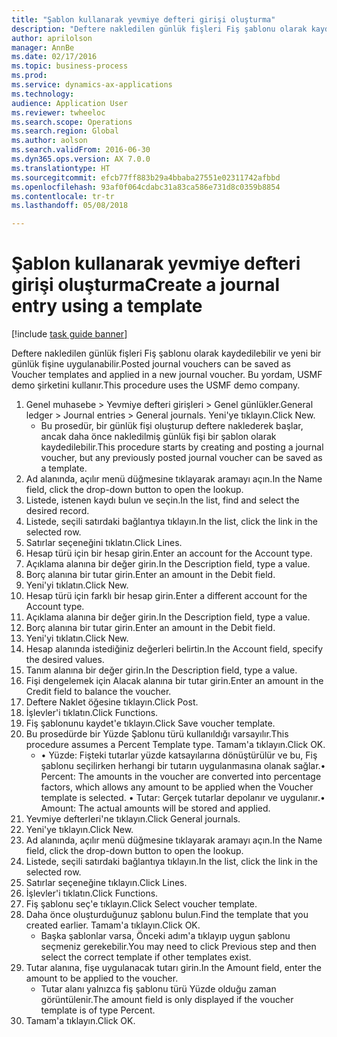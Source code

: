 ```yaml
--- 
title: "Şablon kullanarak yevmiye defteri girişi oluşturma"
description: "Deftere nakledilen günlük fişleri Fiş şablonu olarak kaydedilebilir ve yeni bir günlük fişine uygulanabilir."
author: aprilolson
manager: AnnBe
ms.date: 02/17/2016
ms.topic: business-process
ms.prod: 
ms.service: dynamics-ax-applications
ms.technology: 
audience: Application User
ms.reviewer: twheeloc
ms.search.scope: Operations
ms.search.region: Global
ms.author: aolson
ms.search.validFrom: 2016-06-30
ms.dyn365.ops.version: AX 7.0.0
ms.translationtype: HT
ms.sourcegitcommit: efcb77ff883b29a4bbaba27551e02311742afbbd
ms.openlocfilehash: 93af0f064cdabc31a83ca586e731d8c0359b8854
ms.contentlocale: tr-tr
ms.lasthandoff: 05/08/2018

---
```

# <a name="create-a-journal-entry-using-a-template"></a><span data-ttu-id="4072f-103">Şablon kullanarak yevmiye defteri girişi oluşturma</span><span class="sxs-lookup"><span data-stu-id="4072f-103">Create a journal entry using a template</span></span>

[!include [task guide banner](../../includes/task-guide-banner.md)]

<span data-ttu-id="4072f-104">Deftere nakledilen günlük fişleri Fiş şablonu olarak kaydedilebilir ve yeni bir günlük fişine uygulanabilir.</span><span class="sxs-lookup"><span data-stu-id="4072f-104">Posted journal vouchers can be saved as Voucher templates and applied in a new journal voucher.</span></span> <span data-ttu-id="4072f-105">Bu yordam, USMF demo şirketini kullanır.</span><span class="sxs-lookup"><span data-stu-id="4072f-105">This procedure uses the USMF demo company.</span></span>

1. <span data-ttu-id="4072f-106">Genel muhasebe > Yevmiye defteri girişleri > Genel günlükler.</span><span class="sxs-lookup"><span data-stu-id="4072f-106">General ledger > Journal entries > General journals.</span></span> <span data-ttu-id="4072f-107">Yeni'ye tıklayın.</span><span class="sxs-lookup"><span data-stu-id="4072f-107">Click New.</span></span>
    * <span data-ttu-id="4072f-108">Bu prosedür, bir günlük fişi oluşturup deftere naklederek başlar, ancak daha önce nakledilmiş günlük fişi bir şablon olarak kaydedilebilir.</span><span class="sxs-lookup"><span data-stu-id="4072f-108">This procedure starts by creating and posting a journal voucher, but any previously posted journal voucher can be saved as a template.</span></span>  
2. <span data-ttu-id="4072f-109">Ad alanında, açılır menü düğmesine tıklayarak aramayı açın.</span><span class="sxs-lookup"><span data-stu-id="4072f-109">In the Name field, click the drop-down button to open the lookup.</span></span>
3. <span data-ttu-id="4072f-110">Listede, istenen kaydı bulun ve seçin.</span><span class="sxs-lookup"><span data-stu-id="4072f-110">In the list, find and select the desired record.</span></span>
4. <span data-ttu-id="4072f-111">Listede, seçili satırdaki bağlantıya tıklayın.</span><span class="sxs-lookup"><span data-stu-id="4072f-111">In the list, click the link in the selected row.</span></span>
5. <span data-ttu-id="4072f-112">Satırlar seçeneğini tıklatın.</span><span class="sxs-lookup"><span data-stu-id="4072f-112">Click Lines.</span></span>
6. <span data-ttu-id="4072f-113">Hesap türü için bir hesap girin.</span><span class="sxs-lookup"><span data-stu-id="4072f-113">Enter an account for the Account type.</span></span>
7. <span data-ttu-id="4072f-114">Açıklama alanına bir değer girin.</span><span class="sxs-lookup"><span data-stu-id="4072f-114">In the Description field, type a value.</span></span>
8. <span data-ttu-id="4072f-115">Borç alanına bir tutar girin.</span><span class="sxs-lookup"><span data-stu-id="4072f-115">Enter an amount in the Debit field.</span></span>
9. <span data-ttu-id="4072f-116">Yeni'yi tıklatın.</span><span class="sxs-lookup"><span data-stu-id="4072f-116">Click New.</span></span>
10. <span data-ttu-id="4072f-117">Hesap türü için farklı bir hesap girin.</span><span class="sxs-lookup"><span data-stu-id="4072f-117">Enter a different account for the Account type.</span></span>
11. <span data-ttu-id="4072f-118">Açıklama alanına bir değer girin.</span><span class="sxs-lookup"><span data-stu-id="4072f-118">In the Description field, type a value.</span></span>
12. <span data-ttu-id="4072f-119">Borç alanına bir tutar girin.</span><span class="sxs-lookup"><span data-stu-id="4072f-119">Enter an amount in the Debit field.</span></span>
13. <span data-ttu-id="4072f-120">Yeni'yi tıklatın.</span><span class="sxs-lookup"><span data-stu-id="4072f-120">Click New.</span></span>
14. <span data-ttu-id="4072f-121">Hesap alanında istediğiniz değerleri belirtin.</span><span class="sxs-lookup"><span data-stu-id="4072f-121">In the Account field, specify the desired values.</span></span>
15. <span data-ttu-id="4072f-122">Tanım alanına bir değer girin.</span><span class="sxs-lookup"><span data-stu-id="4072f-122">In the Description field, type a value.</span></span>
16. <span data-ttu-id="4072f-123">Fişi dengelemek için Alacak alanına bir tutar girin.</span><span class="sxs-lookup"><span data-stu-id="4072f-123">Enter an amount in the Credit field to balance the voucher.</span></span>
17. <span data-ttu-id="4072f-124">Deftere Naklet öğesine tıklayın.</span><span class="sxs-lookup"><span data-stu-id="4072f-124">Click Post.</span></span>
18. <span data-ttu-id="4072f-125">İşlevler'i tıklatın.</span><span class="sxs-lookup"><span data-stu-id="4072f-125">Click Functions.</span></span>
19. <span data-ttu-id="4072f-126">Fiş şablonunu kaydet'e tıklayın.</span><span class="sxs-lookup"><span data-stu-id="4072f-126">Click Save voucher template.</span></span>
20. <span data-ttu-id="4072f-127">Bu prosedürde bir Yüzde Şablonu türü kullanıldığı varsayılır.</span><span class="sxs-lookup"><span data-stu-id="4072f-127">This procedure assumes a Percent Template type.</span></span> <span data-ttu-id="4072f-128">Tamam'a tıklayın.</span><span class="sxs-lookup"><span data-stu-id="4072f-128">Click OK.</span></span>
    * <span data-ttu-id="4072f-129">• Yüzde: Fişteki tutarlar yüzde katsayılarına dönüştürülür ve bu, Fiş şablonu seçilirken herhangi bir tutarın uygulanmasına olanak sağlar.</span><span class="sxs-lookup"><span data-stu-id="4072f-129">• Percent: The amounts in the voucher are converted into percentage factors, which allows any amount to be applied when the Voucher template is selected.</span></span>  <span data-ttu-id="4072f-130">• Tutar: Gerçek tutarlar depolanır ve uygulanır.</span><span class="sxs-lookup"><span data-stu-id="4072f-130">• Amount: The actual amounts will be stored and applied.</span></span>  
21. <span data-ttu-id="4072f-131">Yevmiye defterleri'ne tıklayın.</span><span class="sxs-lookup"><span data-stu-id="4072f-131">Click General journals.</span></span>
22. <span data-ttu-id="4072f-132">Yeni'ye tıklayın.</span><span class="sxs-lookup"><span data-stu-id="4072f-132">Click New.</span></span>
23. <span data-ttu-id="4072f-133">Ad alanında, açılır menü düğmesine tıklayarak aramayı açın.</span><span class="sxs-lookup"><span data-stu-id="4072f-133">In the Name field, click the drop-down button to open the lookup.</span></span>
24. <span data-ttu-id="4072f-134">Listede, seçili satırdaki bağlantıya tıklayın.</span><span class="sxs-lookup"><span data-stu-id="4072f-134">In the list, click the link in the selected row.</span></span>
25. <span data-ttu-id="4072f-135">Satırlar seçeneğine tıklayın.</span><span class="sxs-lookup"><span data-stu-id="4072f-135">Click Lines.</span></span>
26. <span data-ttu-id="4072f-136">İşlevler'i tıklatın.</span><span class="sxs-lookup"><span data-stu-id="4072f-136">Click Functions.</span></span>
27. <span data-ttu-id="4072f-137">Fiş şablonu seç'e tıklayın.</span><span class="sxs-lookup"><span data-stu-id="4072f-137">Click Select voucher template.</span></span>
28. <span data-ttu-id="4072f-138">Daha önce oluşturduğunuz şablonu bulun.</span><span class="sxs-lookup"><span data-stu-id="4072f-138">Find the template that you created earlier.</span></span> <span data-ttu-id="4072f-139">Tamam'a tıklayın.</span><span class="sxs-lookup"><span data-stu-id="4072f-139">Click OK.</span></span>
    * <span data-ttu-id="4072f-140">Başka şablonlar varsa, Önceki adım'a tıklayıp uygun şablonu seçmeniz gerekebilir.</span><span class="sxs-lookup"><span data-stu-id="4072f-140">You may need to click Previous step and then select the correct template if other templates exist.</span></span>  
29. <span data-ttu-id="4072f-141">Tutar alanına, fişe uygulanacak tutarı girin.</span><span class="sxs-lookup"><span data-stu-id="4072f-141">In the Amount field, enter the amount to be applied to the voucher.</span></span>
    * <span data-ttu-id="4072f-142">Tutar alanı yalnızca fiş şablonu türü Yüzde olduğu zaman görüntülenir.</span><span class="sxs-lookup"><span data-stu-id="4072f-142">The amount field is only displayed if the voucher template is of type Percent.</span></span>  
30. <span data-ttu-id="4072f-143">Tamam'a tıklayın.</span><span class="sxs-lookup"><span data-stu-id="4072f-143">Click OK.</span></span>


